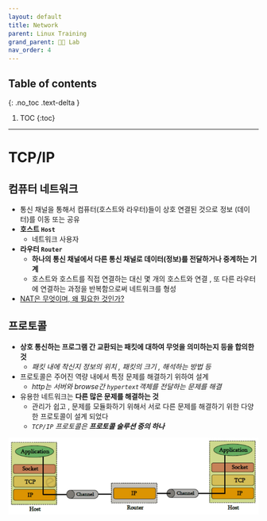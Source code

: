 ```yaml
---
layout: default
title: Network
parent: Linux Training
grand_parent: 👨‍🔬 Lab
nav_order: 4
---
```

## Table of contents
{: .no_toc .text-delta }

1. TOC
{:toc}
---

# TCP/IP

## **컴퓨터 네트워크**
- 통신 채널을 통해서 컴퓨터(호스트와 라우터)들이 상호 연결된 것으로 정보 (데이터)를 이동 또는 공유
- **호스트 `Host`**
  - 네트워크 사용자
- **라우터 `Router`**
  - **하나의 통신 채널에서 다른 통신 채널로 데이터(정보)를 전달하거나 중계하는 기계**
  - 호스트와 호스트를 직접 연결하는 대신 몇 개의 호스트와 연결 , 또 다른 라우터에 연결하는 과정을 반복함으로써 네트워크를 형성
- [NAT은 무엇이며, 왜 필요한 것인가?](https://brunch.co.kr/@sangjinkang/61)

## **프로토콜**
- **상호 통신하는 프로그램 간 교환되는 패킷에 대하여 무엇을 의미하는지 등을 합의한 것**
  - *패킷 내에 착신지 정보의 위치 , 패킷의 크기 , 해석하는 방법 등*
- 프로토콜은 주어진 역량 내에서 특정 문제를 해결하기 위하여 설계
  - *http는 서버와 browse간 `hypertext`객체를 전달하는 문제를 해결*
- 유용한 네트워크는 **다른 많은 문제를 해결하는 것**
  - 관리가 쉽고 , 문제를 모듈화하기 위해서 서로 다른 문제를 해결하기 위한 다양한 프로토콜이 설계 되었다
  - *`TCP/IP` 프로토콜은 **프로토콜 술루션 중의 하나***

![](../../../assets/images/lab/linux/router.png)

